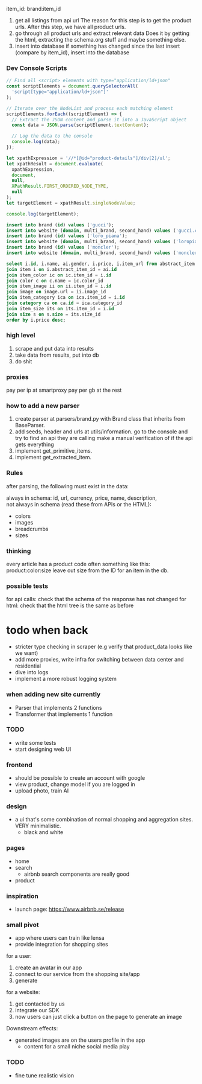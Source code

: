 item_id: brand:item_id

1. get all listings from api url
   The reason for this step is to get the product urls. After this step, we have all product urls.
2. go through all product urls and extract relevant data
   Does it by getting the html, extracting the schema.org stuff and maybe something else.
3. insert into database
   if something has changed since the last insert (compare by item_id), insert into the database

### Dev Console Scripts

```js
// Find all <script> elements with type="application/ld+json"
const scriptElements = document.querySelectorAll(
  'script[type="application/ld+json"]'
);

// Iterate over the NodeList and process each matching element
scriptElements.forEach((scriptElement) => {
  // Extract the JSON content and parse it into a JavaScript object
  const data = JSON.parse(scriptElement.textContent);

  // Log the data to the console
  console.log(data);
});
```

```js
let xpathExpression = '//*[@id="product-details"]/div[2]/ul';
let xpathResult = document.evaluate(
  xpathExpression,
  document,
  null,
  XPathResult.FIRST_ORDERED_NODE_TYPE,
  null
);
let targetElement = xpathResult.singleNodeValue;

console.log(targetElement);
```

```sql
insert into brand (id) values ('gucci');
insert into website (domain, multi_brand, second_hand) values ('gucci.com', false, false);
insert into brand (id) values ('loro_piana');
insert into website (domain, multi_brand, second_hand) values ('loropiana.com', false, false);
insert into brand (id) values ('moncler');
insert into website (domain, multi_brand, second_hand) values ('moncler.com', false, false);
```

```sql
select i.id, i.name, ai.gender, i.price, i.item_url from abstract_item ai
join item i on i.abstract_item_id = ai.id
join item_color ic on ic.item_id = i.id
join color c on c.name = ic.color_id
join item_image ii on ii.item_id = i.id
join image on image.url = ii.image_id
join item_category ica on ica.item_id = i.id
join category ca on ca.id = ica.category_id
join item_size its on its.item_id = i.id
join size s on s.size = its.size_id
order by i.price desc;
```

### high level

1. scrape and put data into results
2. take data from results, put into db
3. do shit

### proxies

pay per ip at smartproxy
pay per gb at the rest

### how to add a new parser

1. create parser at parsers/brand.py with Brand class that inherits from BaseParser.
2. add seeds, header and urls at utils/information.
   go to the console and try to find an api they are calling
   make a manual verification of if the api gets everything
3. implement get_primitive_items.
4. implement get_extracted_item.

### Rules

after parsing, the following must exist in the data:

always in schema: id, url, currency, price, name, description,  
not always in schema (read these from APIs or the HTML):

- colors
- images
- breadcrumbs
- sizes

### thinking

every article has a product code
often something like this: product:color:size
leave out size from the ID for an item in the db.

### possible tests

for api calls:
check that the schema of the response has not changed
for html:
check that the html tree is the same as before

# todo when back

- stricter type checking in scraper (e.g verify that product_data looks like we want)
- add more proxies, write infra for switching between data center and residential
- dive into logs
- implement a more robust logging system

### when adding new site currently

- Parser that implements 2 functions
- Transformer that implements 1 function

### TODO

- write some tests
- start designing web UI

### frontend

- should be possible to create an account with google
- view product, change model if you are logged in
- upload photo, train AI

### design

- a ui that's some combination of normal shopping and aggregation sites. VERY minimalistic.
  - black and white

### pages

- home
- search
  - airbnb search components are really good
- product

### inspiration

- launch page: https://www.airbnb.se/release

### small pivot

- app where users can train like lensa
- provide integration for shopping sites

for a user:

1. create an avatar in our app
2. connect to our service from the shopping site/app
3. generate

for a website:

1. get contacted by us
2. integrate our SDK
3. now users can just click a button on the page to generate an image

Downstream effects:

- generated images are on the users profile in the app
  - content for a small niche social media play

### TODO

- fine tune realistic vision

